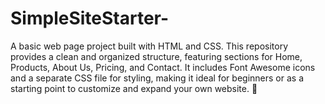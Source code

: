 # SimpleSiteStarter-
A basic web page project built with HTML and CSS. This repository provides a clean and organized structure, featuring sections for Home, Products, About Us, Pricing, and Contact. It includes Font Awesome icons and a separate CSS file for styling, making it ideal for beginners or as a starting point to customize and expand your own website. 🚀

